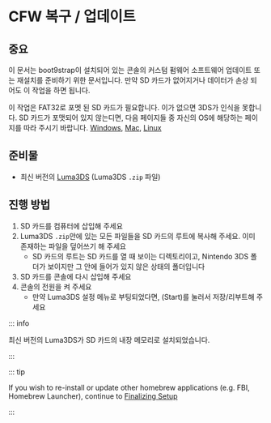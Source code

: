 # CFW 복구 / 업데이트

## 중요

이 문서는 boot9strap이 설치되어 있는 콘솔의 커스텀 펌웨어 소프트웨어 업데이트 또는 재설치를 준비하기 위한 문서입니다. 만약 SD 카드가 없어지거나 데이터가 손상 되어도 이 작업을 하면 됩니다.

이 작업은 FAT32로 포멧 된 SD 카드가 필요합니다. 이가 없으면 3DS가 인식을 못합니다. SD 카드가 포맷되어 있지 않는디면, 다음 페이지들 중 자신의 OS에 해당하는 페이지를 따라 주시기 바랍니다. [Windows](formatting-sd-\(windows\)), [Mac](formatting-sd-\(mac\)), [Linux](formatting-sd-\(linux\))

## 준비물

- 최신 버전의 [Luma3DS](https://github.com/LumaTeam/Luma3DS/releases/latest) (Luma3DS `.zip` 파일)

## 진행 방법

1. SD 카드를 컴퓨터에 삽입해 주세요
2. Luma3DS `.zip`안에 있는 모든 파일들을 SD 카드의 루트에 복사해 주세요. 이미 존재하는 파일을 덮어쓰기 해 주세요
   - SD 카드의 루트는 SD 카드를 열 때 보이는 디렉토리이고, Nintendo 3DS 폴더가 보이지만 그 안에 들어가 있지 않은 상태의 폴더입니다
3. SD 카드를 콘솔에 다시 삽입해 주세요
4. 콘솔의 전원을 켜 주세요
   - 만약 Luma3DS 설정 메뉴로 부팅되었다면, (Start)를 눌러서 저장/리부트해 주세요

::: info

최신 버전의 Luma3DS가 SD 카드의 내장 메모리로 설치되었습니다.

:::

::: tip

If you wish to re-install or update other homebrew applications (e.g. FBI, Homebrew Launcher), continue to [Finalizing Setup](finalizing-setup)

:::
